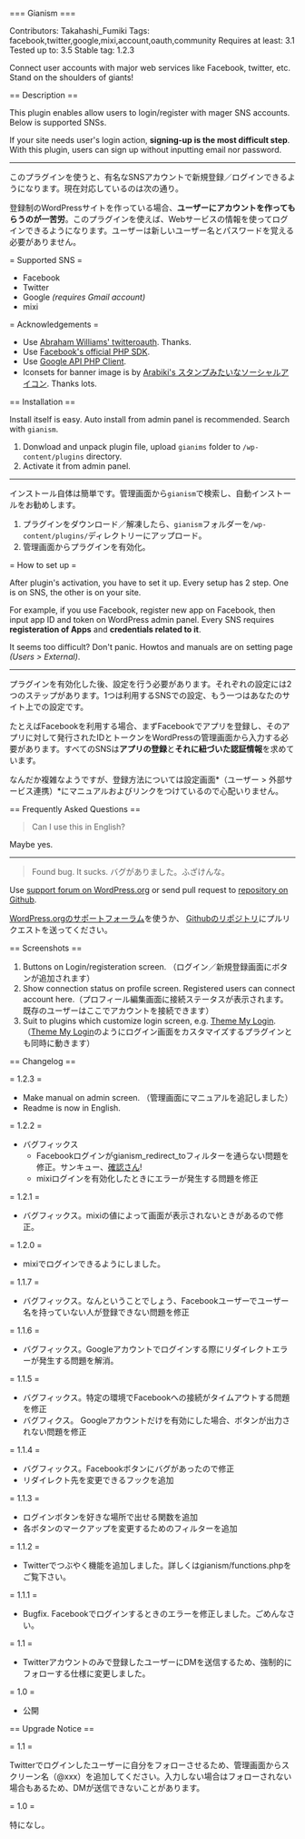=== Gianism ===

Contributors: Takahashi_Fumiki
Tags: facebook,twitter,google,mixi,account,oauth,community
Requires at least: 3.1
Tested up to: 3.5
Stable tag: 1.2.3

Connect user accounts with major web services like Facebook, twitter, etc. Stand on the shoulders of giants!

== Description ==

This plugin enables allow users to login/register with mager SNS accounts. Below is supported SNSs.

If your site needs user's login action, **signing-up is the most difficult step**. With this plugin, users can sign up without inputting email nor password.

------------

このプラグインを使うと、有名なSNSアカウントで新規登録／ログインできるようになります。現在対応しているのは次の通り。

登録制のWordPressサイトを作っている場合、**ユーザーにアカウントを作ってもらうのが一苦労**。このプラグインを使えば、Webサービスの情報を使ってログインできるようになります。ユーザーは新しいユーザー名とパスワードを覚える必要がありません。

= Supported SNS =

* Facebook
* Twitter
* Google *(requires Gmail account)*
* mixi

= Acknowledgements  =

* Use [Abraham Williams' twitteroauth](https://github.com/abraham/twitteroauth). Thanks.
* Use [Facebook's official PHP SDK](https://github.com/facebook/facebook-php-sdk). 
* Use [Google API PHP Client](http://code.google.com/p/google-api-php-client/).
* Iconsets for banner image is by [Arabiki's スタンプみたいなソーシャルアイコン](http://arabikinet.com/sns/sns10.html). Thanks lots.
 
== Installation ==

Install itself is easy. Auto install from admin panel is recommended. Search with `gianism`.

1. Donwload and unpack plugin file, upload `gianims` folder to `/wp-content/plugins` directory.
2. Activate it from admin panel.

-------------

インストール自体は簡単です。管理画面から`gianism`で検索し、自動インストールをお勧めします。

1. プラグインをダウンロード／解凍したら、`gianism`フォルダーを`/wp-content/plugins/`ディレクトリーにアップロード。
2. 管理画面からプラグインを有効化。

= How to set up =

After plugin's activation, you have to set it up. Every setup has 2 step. One is on SNS, the other is on your site.

For example, if you use Facebook, register new app on Facebook, then input app ID and token on WordPress admin panel. Every SNS requires **registeration of Apps** and **credentials related to it**.

It seems too difficult? Don't panic. Howtos and manuals are on setting page *(Users > External)*.

-------------

プラグインを有効化した後、設定を行う必要があります。それぞれの設定には2つのステップがあります。1つは利用するSNSでの設定、もう一つはあなたのサイト上での設定です。

たとえばFacebookを利用する場合、まずFacebookでアプリを登録し、そのアプリに対して発行されたIDとトークンをWordPressの管理画面から入力する必要があります。すべてのSNSは**アプリの登録**と**それに紐づいた認証情報**を求めています。

なんだか複雑なようですが、登録方法については設定画面*（ユーザー > 外部サービス連携）*にマニュアルおよびリンクをつけているので心配いりません。

== Frequently Asked Questions ==

> Can I use this in English?

Maybe yes.

-----------------

> Found bug. It sucks.
> バグがありました。ふざけんな。

Use [support forum on WordPress.org](http://wordpress.org/support/plugin/gianism) or send pull request to [repository on Github](https://github.com/fumikito/Gianism/).

[WordPress.orgのサポートフォーラム](http://wordpress.org/support/plugin/gianism)を使うか、 [Githubのリポジトリ](https://github.com/fumikito/Gianism/)にプルリクエストを送ってください。


== Screenshots ==

1. Buttons on Login/registeration screen. （ログイン／新規登録画面にボタンが追加されます）
2. Show connection status on profile screen. Registered users can connect account here.（プロフィール編集画面に接続ステータスが表示されます。既存のユーザーはここでアカウントを接続できます）
3. Suit to plugins which customize login screen, e.g. [Theme My Login](http://wordpress.org/extend/plugins/theme-my-login/). （[Theme My Login](http://wordpress.org/extend/plugins/theme-my-login/)のようにログイン画面をカスタマイズするプラグインとも同時に動きます）

== Changelog ==

= 1.2.3 =

* Make manual on admin screen. （管理画面にマニュアルを追記しました）
* Readme is now in English.

= 1.2.2 =

* バグフィックス
    * Facebookログインがgianism_redirect_toフィルターを通らない問題を修正。サンキュー、[確認さん](http://profiles.wordpress.org/horike/)!
    * mixiログインを有効化したときにエラーが発生する問題を修正

= 1.2.1 =

* バグフィックス。mixiの値によって画面が表示されないときがあるので修正。

= 1.2.0 =

* mixiでログインできるようにしました。

= 1.1.7 =

* バグフィックス。なんということでしょう、Facebookユーザーでユーザー名を持っていない人が登録できない問題を修正

= 1.1.6 =

* バグフィックス。Googleアカウントでログインする際にリダイレクトエラーが発生する問題を解消。

= 1.1.5 = 

* バグフィックス。特定の環境でFacebookへの接続がタイムアウトする問題を修正
* バグフィクス。 Googleアカウントだけを有効にした場合、ボタンが出力されない問題を修正

= 1.1.4 =

* バグフィックス。Facebookボタンにバグがあったので修正
* リダイレクト先を変更できるフックを追加

= 1.1.3 =

* ログインボタンを好きな場所で出せる関数を追加
* 各ボタンのマークアップを変更するためのフィルターを追加

= 1.1.2 =

* Twitterでつぶやく機能を追加しました。詳しくはgianism/functions.phpをご覧下さい。

= 1.1.1 =

* Bugfix. Facebookでログインするときのエラーを修正しました。ごめんなさい。

= 1.1 =

* Twitterアカウントのみで登録したユーザーにDMを送信するため、強制的にフォローする仕様に変更しました。

= 1.0 =

* 公開

== Upgrade Notice ==

= 1.1 =

Twitterでログインしたユーザーに自分をフォローさせるため、管理画面からスクリーン名（@xxx）を追加してください。入力しない場合はフォローされない場合もあるため、DMが送信できないことがあります。

= 1.0 =

特になし。
